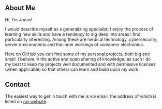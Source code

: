 ## About Me

Hi, I'm Jonas!

I would describe myself as a generalizing specialist; I enjoy the process of learning new skills and have a tendency to dig deep into areas I find particularly interesting. Among these are medical technology, cybersecurity, server environments and the inner workings of consumer electronics.

Here on GitHub you can find some of my personal projects, both big and small. I believe in the active and open sharing of knowledge, as such I do my best to keep my projects well documented and with permissive licenses (when applicable) so that others can learn and build upon my work.

## Contact

The easiest way to get in touch with me is via email, the address of which is listed on [my website](https://www.stylback.se/contact/).

